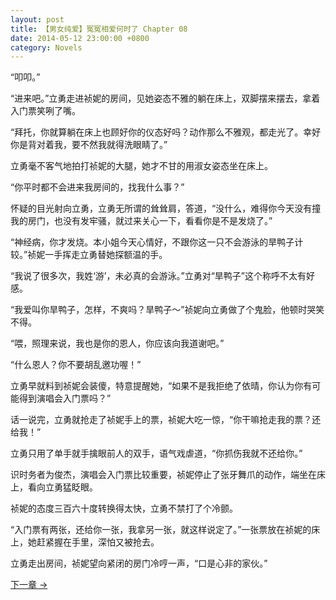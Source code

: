 ```yaml
---
layout: post
title: 【男女纯爱】冤冤相爱何时了 Chapter 08
date: 2014-05-12 23:00:00 +0800
category: Novels
---
```

“叩叩。”

“进来吧。”立勇走进祯妮的房间，见她姿态不雅的躺在床上，双脚摆来摆去，拿着入门票笑咧了嘴。

“拜托，你就算躺在床上也顾好你的仪态好吗？动作那么不雅观，都走光了。幸好你是背对着我，要不然我就得洗眼睛了。”

立勇毫不客气地拍打祯妮的大腿，她才不甘的用淑女姿态坐在床上。

“你平时都不会进来我房间的，找我什么事？”

怀疑的目光射向立勇，立勇无所谓的耸耸肩，答道，“没什么，难得你今天没有撞我的房门，也没有发牢骚，就过来关心一下，看看你是不是发烧了。”

“神经病，你才发烧。本小姐今天心情好，不跟你这一只不会游泳的旱鸭子计较。”祯妮一手挥走立勇替她探额温的手。

“我说了很多次，我姓‘游’，未必真的会游泳。”立勇对“旱鸭子”这个称呼不太有好感。

“我爱叫你旱鸭子，怎样，不爽吗？旱鸭子～”祯妮向立勇做了个鬼脸，他顿时哭笑不得。

“喂，照理来说，我也是你的恩人，你应该向我道谢吧。”

“什么恩人？你不要胡乱邀功喔！”

立勇早就料到祯妮会装傻，特意提醒她，“如果不是我拒绝了依晴，你认为你有可能得到演唱会入门票吗？”

话一说完，立勇就抢走了祯妮手上的票，祯妮大吃一惊，“你干嘛抢走我的票？还给我！”

立勇只用了单手就手擒眼前人的双手，语气戏虐道，“你抓伤我就不还给你。”

识时务者为俊杰，演唱会入门票比较重要，祯妮停止了张牙舞爪的动作，端坐在床上，看向立勇猛眨眼。

祯妮的态度三百六十度转换得太快，立勇不禁打了个冷颤。

“入门票有两张，还给你一张，我拿另一张，就这样说定了。”一张票放在祯妮的床上，她赶紧握在手里，深怕又被抢去。

立勇走出房间，祯妮望向紧闭的房门冷哼一声，“口是心非的家伙。”

[下一章 →](/novels/2014/05/13/the-sins-of-love-09.html)
